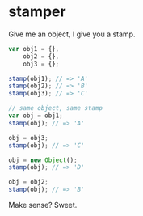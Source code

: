 # stamper

Give me an object, I give you a stamp.

```javascript
var obj1 = {},
    obj2 = {},
    obj3 = {};

stamp(obj1); // => 'A'
stamp(obj2); // => 'B'
stamp(obj3); // => 'C'

// same object, same stamp
var obj = obj1;
stamp(obj); // => 'A'

obj = obj3;
stamp(obj); // => 'C'

obj = new Object();
stamp(obj); // => 'D'

obj = obj2;
stamp(obj); // => 'B'
```

Make sense? Sweet.
